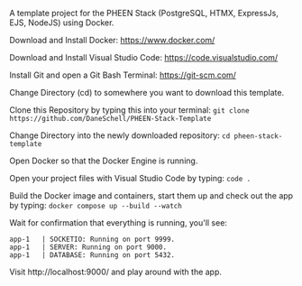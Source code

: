 A template project for the PHEEN Stack (PostgreSQL, HTMX, ExpressJs, EJS, NodeJS) using Docker.

Download and Install Docker:
https://www.docker.com/

Download and Install Visual Studio Code:
https://code.visualstudio.com/

Install Git and open a Git Bash Terminal:
https://git-scm.com/

Change Directory (cd) to somewhere you want to download this template.

Clone this Repository by typing this into your terminal:
`git clone https://github.com/DaneSchell/PHEEN-Stack-Template`

Change Directory into the newly downloaded repository:
`cd pheen-stack-template`

Open Docker so that the Docker Engine is running.

Open your project files with Visual Studio Code by typing:
`code .`

Build the Docker image and containers, start them up and check out the app by typing:
`docker compose up --build --watch`

Wait for confirmation that everything is running, you'll see:

```
app-1   | SOCKETIO: Running on port 9999.
app-1   | SERVER: Running on port 9000.
app-1   | DATABASE: Running on port 5432.
```

Visit http://localhost:9000/ and play around with the app.

